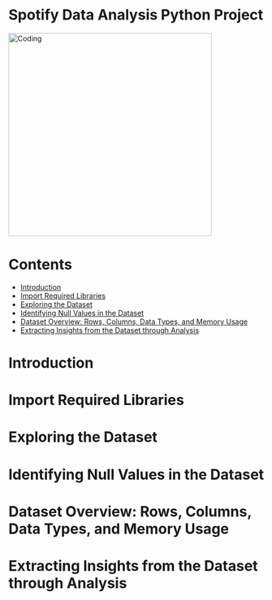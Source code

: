 <h1>Spotify Data Analysis Python Project</h1>
<img width="400" alt="Coding" src="https://github.com/Mariyajoseph24/Spotify_Data_Analysis_Python_Project/assets/91487663/43749cf9-4eb1-476c-89ea-bf1625b17168">
<h1>Contents</h1>
<ul>
  <li><a href="#introduction">Introduction</a></li>
  <li><a href="#importrequiredlibraries">Import Required Libraries</a></li>
  <li><a href="#exploringthedataset">Exploring the Dataset</a></li>
  <li><a href="#identifyingnullvaluesinthedataset">Identifying Null Values in the Dataset</a></li>
  <li><a href="#datasetoverviewrowscolumnsdatatypesandmemoryusage">Dataset Overview: Rows, Columns, Data Types, and Memory Usage</a></li>
  <li><a href="#extractinginsightsfromthedatasetthroughanalysis">Extracting Insights from the Dataset through Analysis</a></li>
</ul>

<h1><a name="introduction">Introduction</a></h1>
<h1><a name="importrequiredlibraries">Import Required Libraries</a></h1>
<h1><a name="exploringthedataset">Exploring the Dataset</a></h1>
<h1><a name="identifyingnullvaluesinthedataset">Identifying Null Values in the Dataset</a></h1>
<h1><a name="datasetoverviewrowscolumnsdatatypesandmemoryusage">Dataset Overview: Rows, Columns, Data Types, and Memory Usage</a></h1>
<h1><a name="extractinginsightsfromthedatasetthroughanalysis">Extracting Insights from the Dataset through Analysis</a></h1>
